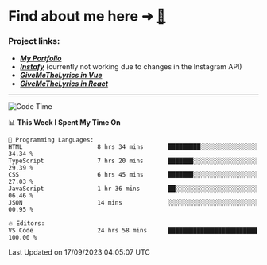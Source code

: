 # Find about me here ➜ [🧑](https://pauabella.dev)

### Project links:
- ***[My Portfolio](https://pauabella.dev)***
- ***[Instafy](https://instafy.me)*** (currently not working due to changes in the Instagram API)
- ***[GiveMeTheLyrics in Vue](https://lyrics.pauabella.dev)***
- ***[GiveMeTheLyrics in React](https://pauabella.dev/GiveMeTheLyrics)***

---
<!--START_SECTION:waka-->
![Code Time](http://img.shields.io/badge/Code%20Time-2%2C455%20hrs%204%20mins-blue)

📊 **This Week I Spent My Time On** 

```text
💬 Programming Languages: 
HTML                     8 hrs 34 mins       █████████░░░░░░░░░░░░░░░░   34.34 % 
TypeScript               7 hrs 20 mins       ███████░░░░░░░░░░░░░░░░░░   29.39 % 
CSS                      6 hrs 45 mins       ███████░░░░░░░░░░░░░░░░░░   27.03 % 
JavaScript               1 hr 36 mins        ██░░░░░░░░░░░░░░░░░░░░░░░   06.46 % 
JSON                     14 mins             ░░░░░░░░░░░░░░░░░░░░░░░░░   00.95 % 

🔥 Editors: 
VS Code                  24 hrs 58 mins      █████████████████████████   100.00 % 
```


 Last Updated on 17/09/2023 04:05:07 UTC
<!--END_SECTION:waka-->
